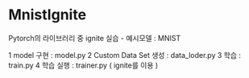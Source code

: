 # MnistIgnite
Pytorch의 라이브러리 중 ignite 실습 - 예시모델 : MNIST

1 model 구현 : model.py
2 Custom Data Set 생성 : data_loder.py
3 학습 : train.py
4 학습 실행 : trainer.py ( ignite를 이용 )
